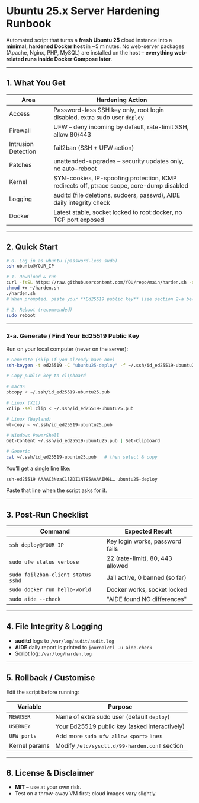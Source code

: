 # Ubuntu 25.x Server Hardening Runbook

Automated script that turns a **fresh Ubuntu 25** cloud instance into a **minimal, hardened Docker host** in \~5 minutes.
No web-server packages (Apache, Nginx, PHP, MySQL) are installed on the host – **everything web-related runs inside Docker Compose later**.

---

## 1. What You Get

| Area                | Hardening Action                                                                          |
| ------------------- | ----------------------------------------------------------------------------------------- |
| Access              | Password-less SSH key only, root login disabled, extra sudo user `deploy`                 |
| Firewall            | UFW – deny incoming by default, rate-limit SSH, allow 80/443                              |
| Intrusion Detection | fail2ban (SSH + UFW action)                                                               |
| Patches             | unattended-upgrades – security updates only, no auto-reboot                               |
| Kernel              | SYN-cookies, IP-spoofing protection, ICMP redirects off, ptrace scope, core-dump disabled |
| Logging             | auditd (file deletions, sudoers, passwd), AIDE daily integrity check                      |
| Docker              | Latest stable, socket locked to root\:docker, no TCP port exposed                         |

---

## 2. Quick Start

```bash
# 0. Log in as ubuntu (password-less sudo)
ssh ubuntu@YOUR_IP

# 1. Download & run
curl -fsSL https://raw.githubusercontent.com/YOU/repo/main/harden.sh -o ~/harden.sh
chmod +x ~/harden.sh
./harden.sh
# When prompted, paste your **Ed25519 public key** (see section 2-a below)

# 2. Reboot (recommended)
sudo reboot
```

---

### 2-a. Generate / Find Your Ed25519 Public Key

Run on your local computer (never on the server):

```bash
# Generate (skip if you already have one)
ssh-keygen -t ed25519 -C "ubuntu25-deploy" -f ~/.ssh/id_ed25519-ubuntu25

# Copy public key to clipboard

# macOS
pbcopy < ~/.ssh/id_ed25519-ubuntu25.pub

# Linux (X11)
xclip -sel clip < ~/.ssh/id_ed25519-ubuntu25.pub

# Linux (Wayland)
wl-copy < ~/.ssh/id_ed25519-ubuntu25.pub

# Windows PowerShell
Get-Content ~/.ssh/id_ed25519-ubuntu25.pub | Set-Clipboard

# Generic
cat ~/.ssh/id_ed25519-ubuntu25.pub   # then select & copy
```

You’ll get a single line like:

```
ssh-ed25519 AAAAC3NzaC1lZDI1NTE5AAAAIM6L… ubuntu25-deploy
```

Paste that line when the script asks for it.

---

## 3. Post-Run Checklist

| Command                            | Expected Result                  |
| ---------------------------------- | -------------------------------- |
| `ssh deploy@YOUR_IP`               | Key login works, password fails  |
| `sudo ufw status verbose`          | 22 (rate-limit), 80, 443 allowed |
| `sudo fail2ban-client status sshd` | Jail active, 0 banned (so far)   |
| `sudo docker run hello-world`      | Docker works, socket locked      |
| `sudo aide --check`                | "AIDE found NO differences"      |

---

## 4. File Integrity & Logging

* **auditd** logs to `/var/log/audit/audit.log`
* **AIDE** daily report is printed to `journalctl -u aide-check`
* Script log: `/var/log/harden.log`

---

## 5. Rollback / Customise

Edit the script before running:

| Variable      | Purpose                                       |
| ------------- | --------------------------------------------- |
| `NEWUSER`     | Name of extra sudo user (default `deploy`)    |
| `USERKEY`     | Your Ed25519 public key (asked interactively) |
| `UFW ports`   | Add more `sudo ufw allow <port>` lines        |
| Kernel params | Modify `/etc/sysctl.d/99-harden.conf` section |

---

## 6. License & Disclaimer

* **MIT** – use at your own risk.
* Test on a throw-away VM first; cloud images vary slightly.

